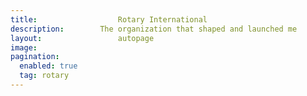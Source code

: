 ```yaml
---
title:					Rotary International
description:		The organization that shaped and launched me
layout:					autopage
image:					
pagination: 
  enabled: true
  tag: rotary
---
```


